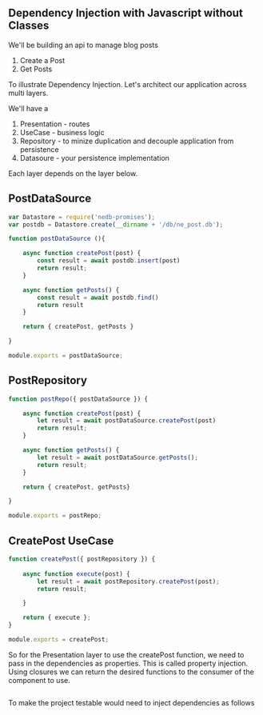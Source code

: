 ## Dependency Injection with Javascript without Classes

We'll be building an api to manage blog posts

1. Create a Post
1. Get Posts

To illustrate Dependency Injection. Let's architect our application across multi layers.

We'll have a 

1. Presentation - routes
1. UseCase - business logic
1. Repository - to minize duplication and decouple application from persistence 
1. Datasoure - your persistence implementation

Each layer depends on the layer below. 

## PostDataSource
```js
var Datastore = require('nedb-promises');
var postdb = Datastore.create(__dirname + '/db/ne_post.db');

function postDataSource (){

    async function createPost(post) {
        const result = await postdb.insert(post)
        return result;
    }

    async function getPosts() {
        const result = await postdb.find()
        return result
    }

    return { createPost, getPosts }

}

module.exports = postDataSource;
```

## PostRepository

```js
function postRepo({ postDataSource }) {

    async function createPost(post) {
        let result = await postDataSource.createPost(post)
        return result;
    }

    async function getPosts() {
        let result = await postDataSource.getPosts();
        return result;
    }

    return { createPost, getPosts}

}

module.exports = postRepo;
```

## CreatePost UseCase

```js
function createPost({ postRepository }) {
  
    async function execute(post) {
        let result = await postRepository.createPost(post);
        return result;

    }

    return { execute };
}

module.exports = createPost;
```

So for the Presentation layer to use the createPost function, we need to pass in the dependencies as properties.  This is called property injection. Using closures we can return the desired functions to the consumer of the component to use.

```js

```

To make the project testable would need to inject dependencies as follows

